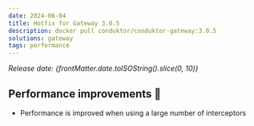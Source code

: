 ```yaml
---
date: 2024-06-04
title: Hotfix for Gateway 3.0.5
description: docker pull conduktor/conduktor-gateway:3.0.5
solutions: gateway
tags: performance
---
```


*Release date: {frontMatter.date.toISOString().slice(0, 10)}*

## Performance improvements 🚀

- Performance is improved when using a large number of interceptors
